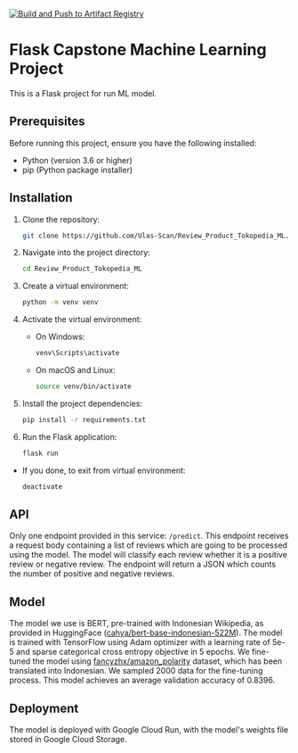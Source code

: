 [![Build and Push to Artifact Registry](https://github.com/Ulas-Scan/Review_Product_Tokopedia_ML/actions/workflows/deploy.yml/badge.svg)](https://github.com/Ulas-Scan/Review_Product_Tokopedia_ML/actions/workflows/deploy.yml)

# Flask Capstone Machine Learning Project

This is a Flask project for run ML model.

## Prerequisites

Before running this project, ensure you have the following installed:

- Python (version 3.6 or higher)
- pip (Python package installer)

## Installation

1. Clone the repository:

   ```bash
   git clone https://github.com/Ulas-Scan/Review_Product_Tokopedia_ML.git

   ```

2. Navigate into the project directory:

   ```bash
   cd Review_Product_Tokopedia_ML

   ```

3. Create a virtual environment:

   ```bash
   python -m venv venv

   ```

4. Activate the virtual environment:

   - On Windows:
     ```bash
     venv\Scripts\activate
     ```
   - On macOS and Linux:
     ```bash
     source venv/bin/activate
     ```

5. Install the project dependencies:

   ```bash
   pip install -r requirements.txt

   ```

6. Run the Flask application:
   ```bash
   flask run
   ```

- If you done, to exit from virtual environment:
  ```bash
  deactivate
  ```

## API

Only one endpoint provided in this service: `/predict`. This endpoint receives a request body containing a list of reviews which are going to be processed using the model. The model will classify each review whether it is a positive review or negative review. The endpoint will return a JSON which counts the number of positive and negative reviews.

## Model

The model we use is BERT, pre-trained with Indonesian Wikipedia, as provided in HuggingFace ([cahya/bert-base-indonesian-522M](https://huggingface.co/cahya/bert-base-indonesian-522M)). The model is trained with TensorFlow using Adam optimizer with a learning rate of 5e-5 and sparse categorical cross entropy objective in 5 epochs. We fine-tuned the model using [fancyzhx/amazon_polarity](https://huggingface.co/datasets/fancyzhx/amazon_polarity) dataset, which has been translated into Indonesian. We sampled 2000 data for the fine-tuning process. This model achieves an average validation accuracy of 0.8396.

## Deployment

The model is deployed with Google Cloud Run, with the model's weights file stored in Google Cloud Storage.
